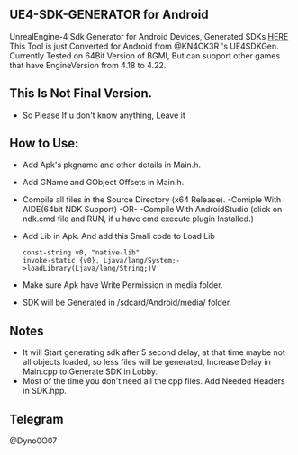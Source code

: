 ## UE4-SDK-GENERATOR for Android
UnrealEngine-4 Sdk Generator for Android Devices, Generated SDKs [HERE](https://github.com/D-R-99/UE4SDKGenerator/tree/master/SDKs/)
This Tool is just Converted for Android from @KN4CK3R 's UE4SDKGen.
Currently Tested on 64Bit Version of BGMI, But can support other games that have EngineVersion from 4.18 to 4.22.

## This Is Not Final Version.
* So Please If u don't know anything, Leave it

## How to Use:

* Add Apk's pkgname and other details in Main.h.
* Add GName and GObject Offsets in Main.h.

* Compile all files in the Source Directory (x64 Release).
    -Comiple With AIDE(64bit NDK Support)  -OR-
    -Compile With AndroidStudio (click on ndk.cmd file and RUN, if u have cmd execute plugin Installed.)
* Add Lib in Apk. And add this Smali code to Load Lib

    ```
    const-string v0, "native-lib"
    invoke-static {v0}, Ljava/lang/System;->loadLibrary(Ljava/lang/String;)V
    ```

* Make sure Apk have Write Permission in media folder.
* SDK will be Generated in /sdcard/Android/media/<PKG-NAME> folder.

## Notes

* It will Start generating sdk after 5 second delay, at that time maybe not all objects loaded, so less files will be generated, Increase Delay in Main.cpp to Generate SDK in Lobby.
* Most of the time you don't need all the cpp files. Add Needed Headers in SDK.hpp.

## Telegram 
@Dyno0O07
